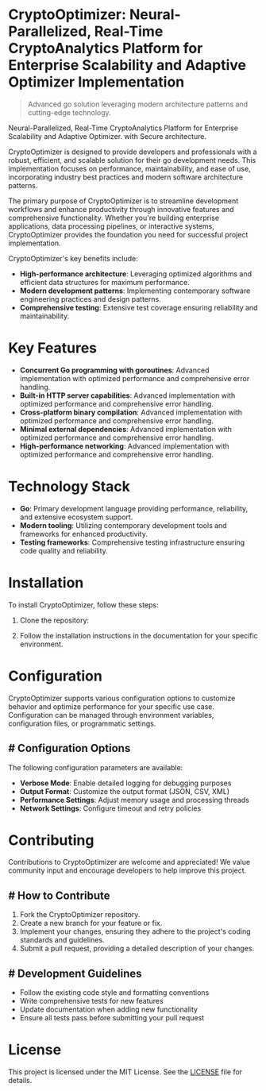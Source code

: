 <!-- fallback_CryptoOptimizer_20251021153440_43515 -->

# CryptoOptimizer: Neural-Parallelized, Real-Time CryptoAnalytics Platform for Enterprise Scalability and Adaptive Optimizer Implementation
> Advanced go solution leveraging modern architecture patterns and cutting-edge technology.

Neural-Parallelized, Real-Time CryptoAnalytics Platform for Enterprise Scalability and Adaptive Optimizer. with Secure architecture.

CryptoOptimizer is designed to provide developers and professionals with a robust, efficient, and scalable solution for their go development needs. This implementation focuses on performance, maintainability, and ease of use, incorporating industry best practices and modern software architecture patterns.

The primary purpose of CryptoOptimizer is to streamline development workflows and enhance productivity through innovative features and comprehensive functionality. Whether you're building enterprise applications, data processing pipelines, or interactive systems, CryptoOptimizer provides the foundation you need for successful project implementation.

CryptoOptimizer's key benefits include:

* **High-performance architecture**: Leveraging optimized algorithms and efficient data structures for maximum performance.
* **Modern development patterns**: Implementing contemporary software engineering practices and design patterns.
* **Comprehensive testing**: Extensive test coverage ensuring reliability and maintainability.

# Key Features

* **Concurrent Go programming with goroutines**: Advanced implementation with optimized performance and comprehensive error handling.
* **Built-in HTTP server capabilities**: Advanced implementation with optimized performance and comprehensive error handling.
* **Cross-platform binary compilation**: Advanced implementation with optimized performance and comprehensive error handling.
* **Minimal external dependencies**: Advanced implementation with optimized performance and comprehensive error handling.
* **High-performance networking**: Advanced implementation with optimized performance and comprehensive error handling.

# Technology Stack

* **Go**: Primary development language providing performance, reliability, and extensive ecosystem support.
* **Modern tooling**: Utilizing contemporary development tools and frameworks for enhanced productivity.
* **Testing frameworks**: Comprehensive testing infrastructure ensuring code quality and reliability.

# Installation

To install CryptoOptimizer, follow these steps:

1. Clone the repository:


2. Follow the installation instructions in the documentation for your specific environment.

# Configuration

CryptoOptimizer supports various configuration options to customize behavior and optimize performance for your specific use case. Configuration can be managed through environment variables, configuration files, or programmatic settings.

## # Configuration Options

The following configuration parameters are available:

* **Verbose Mode**: Enable detailed logging for debugging purposes
* **Output Format**: Customize the output format (JSON, CSV, XML)
* **Performance Settings**: Adjust memory usage and processing threads
* **Network Settings**: Configure timeout and retry policies

# Contributing

Contributions to CryptoOptimizer are welcome and appreciated! We value community input and encourage developers to help improve this project.

## # How to Contribute

1. Fork the CryptoOptimizer repository.
2. Create a new branch for your feature or fix.
3. Implement your changes, ensuring they adhere to the project's coding standards and guidelines.
4. Submit a pull request, providing a detailed description of your changes.

## # Development Guidelines

* Follow the existing code style and formatting conventions
* Write comprehensive tests for new features
* Update documentation when adding new functionality
* Ensure all tests pass before submitting your pull request

# License

This project is licensed under the MIT License. See the [LICENSE](https://github.com/Hantan1080/CryptoOptimizer/blob/main/LICENSE) file for details.
